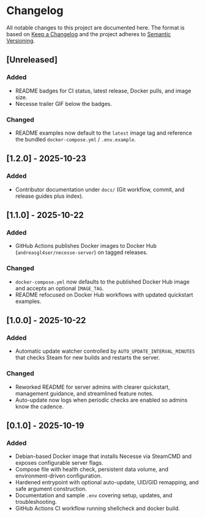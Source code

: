 # Changelog

All notable changes to this project are documented here. The format is based on [Keep a Changelog](https://keepachangelog.com/en/1.0.0/) and the project adheres to [Semantic Versioning](https://semver.org/spec/v2.0.0.html).

## [Unreleased]
### Added
- README badges for CI status, latest release, Docker pulls, and image size.
- Necesse trailer GIF below the badges.
### Changed
- README examples now default to the `latest` image tag and reference the bundled `docker-compose.yml` / `.env.example`.

## [1.2.0] - 2025-10-23
### Added
- Contributor documentation under `docs/` (Git workflow, commit, and release guides plus index).

## [1.1.0] - 2025-10-22
### Added
- GitHub Actions publishes Docker images to Docker Hub (`andreasgl4ser/necesse-server`) on tagged releases.
### Changed
- `docker-compose.yml` now defaults to the published Docker Hub image and accepts an optional `IMAGE_TAG`.
- README refocused on Docker Hub workflows with updated quickstart examples.

## [1.0.0] - 2025-10-22
### Added
- Automatic update watcher controlled by `AUTO_UPDATE_INTERVAL_MINUTES` that checks Steam for new builds and restarts the server.
### Changed
- Reworked README for server admins with clearer quickstart, management guidance, and streamlined feature notes.
- Auto-update now logs when periodic checks are enabled so admins know the cadence.

## [0.1.0] - 2025-10-19
### Added
- Debian-based Docker image that installs Necesse via SteamCMD and exposes configurable server flags.
- Compose file with health check, persistent data volume, and environment-driven configuration.
- Hardened entrypoint with optional auto-update, UID/GID remapping, and safe argument construction.
- Documentation and sample `.env` covering setup, updates, and troubleshooting.
- GitHub Actions CI workflow running shellcheck and docker build.
